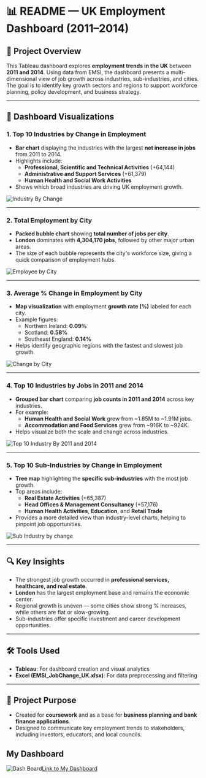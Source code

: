 # 📊 README — UK Employment Dashboard (2011–2014)

## 📝 Project Overview

This Tableau dashboard explores **employment trends in the UK** between **2011 and 2014**. Using data from EMSI, the dashboard presents a multi-dimensional view of job growth across industries, sub-industries, and cities. The goal is to identify key growth sectors and regions to support workforce planning, policy development, and business strategy.

---

## 📌 Dashboard Visualizations

### 1. Top 10 Industries by Change in Employment
- **Bar chart** displaying the industries with the largest **net increase in jobs** from 2011 to 2014.
- Highlights include:
  - **Professional, Scientific and Technical Activities** (+64,144)
  - **Administrative and Support Services** (+61,379)
  - **Human Health and Social Work Activities**
- Shows which broad industries are driving UK employment growth.

![Industry By Change](https://github.com/user-attachments/assets/194200b2-6bfc-46ea-8436-fc927e90b6ae)


---

### 2. Total Employment by City
- **Packed bubble chart** showing **total number of jobs per city**.
- **London** dominates with **4,304,170 jobs**, followed by other major urban areas.
- The size of each bubble represents the city's workforce size, giving a quick comparison of employment hubs.

![Employee by City](https://github.com/user-attachments/assets/ca70810b-b860-4f5a-a5d0-a065a1e10b6c)

---

### 3. Average % Change in Employment by City
- **Map visualization** with employment **growth rate (%)** labeled for each city.
- Example figures:
  - Northern Ireland: **0.09%**
  - Scotland: **0.58%**
  - Southeast England: **0.14%**
- Helps identify geographic regions with the fastest and slowest job growth.

![Change by City](https://github.com/user-attachments/assets/5b4c5cc5-18c3-449d-897e-5152cf05d1ad)

---

### 4. Top 10 Industries by Jobs in 2011 and 2014
- **Grouped bar chart** comparing **job counts in 2011 and 2014** across key industries.
- For example:
  - **Human Health and Social Work** grew from ~1.85M to ~1.91M jobs.
  - **Accommodation and Food Services** grew from ~916K to ~924K.
- Helps visualize both the scale and change across industries.

![Top 10 Industry By 2011 and 2014](https://github.com/user-attachments/assets/5c3de433-2017-4bdf-9274-d2a4cd705f30)


---

### 5. Top 10 Sub-Industries by Change in Employment
- **Tree map** highlighting the **specific sub-industries** with the most job growth.
- Top areas include:
  - **Real Estate Activities** (+65,387)
  - **Head Offices & Management Consultancy** (+57,176)
  - **Human Health Activities**, **Education**, and **Retail Trade**
- Provides a more detailed view than industry-level charts, helping to pinpoint job opportunities.

![Sub Industry by change](https://github.com/user-attachments/assets/cde3c51d-5669-4e99-837e-43e0e9ec99e0)


---

## 🔍 Key Insights
- The strongest job growth occurred in **professional services, healthcare, and real estate**.
- **London** has the largest employment base and remains the economic center.
- Regional growth is uneven — some cities show strong % increases, while others are flat or slow-growing.
- Sub-industries offer specific investment and career development opportunities.

---

## 🛠 Tools Used
- **Tableau**: For dashboard creation and visual analytics  
- **Excel (EMSI_JobChange_UK.xlsx)**: For data preprocessing and filtering

---

## 🎯 Project Purpose
- Created for **coursework** and as a base for **business planning and bank finance applications**.
- Designed to communicate key employment trends to stakeholders, including investors, educators, and local councils.

## My Dashboard


![Dash Board](https://github.com/user-attachments/assets/2f5510a4-67b0-4ed7-89d6-dcb017cd58b4)[Link to My Dashboard](https://public.tableau.com/app/profile/a.b.m.moinur.rahman/viz/UKEmploymentData_17466215011000/Dashboard1?publish=yes)

